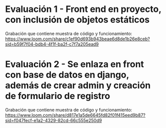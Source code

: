 # Evaluación 1 - Front end en proyecto, con inclusión de objetos estáticos
Grabación que contiene muestra de código y funcionamiento: https://www.loom.com/share/c1ef90d693b943beae6d8de1b26e8ceb?sid=b59f7f04-bdb4-4f1f-ba2f-c7f7a205ead9

# Evaluación 2 - Se enlaza en front con base de datos en django, además de crear admin y creación de formulario de registro
Grabación que contiene muestra de código y funcionamiento: https://www.loom.com/share/d817e1a5de6645fd82f01f415eed9b87?sid=f047fecf-e1a2-4329-82cd-66c555e250d9

